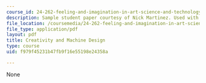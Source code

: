 ```yaml
---
course_id: 24-262-feeling-and-imagination-in-art-science-and-technology-spring-2004
description: Sample student paper courtesy of Nick Martinez. Used with permission.
file_location: /coursemedia/24-262-feeling-and-imagination-in-art-science-and-technology-spring-2004/f979f45231b47fb9f16e55198e24358a_creativity_mach.pdf
file_type: application/pdf
layout: pdf
title: Creativity and Machine Design
type: course
uid: f979f45231b47fb9f16e55198e24358a

---
```

None